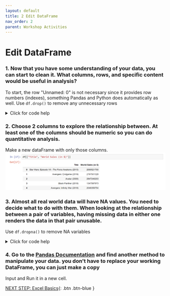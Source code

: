 ```yaml
---
layout: default
title: 2 Edit DataFrame
nav_order: 2
parent: Workshop Activities
---
```

# Edit DataFrame

### 1. Now that you have some understanding of your data, you can start to clean it. What columns, rows, and specific content would be useful in analysis? 
To start, the row "Unnamed: 0" is not necessary since it provides row numbers (indexes), something Pandas and Python does automatically as well.
Use `df.drop()` to remove any unnecessary rows
<details>
<summary>Click for code help</summary>
<p><b>"axis=1"</b> indicates that the code should look for names in the column axis. Axis 0 is rows, and Axis 1 is columns in a 2-dimensional DataFrame (What this workshop focuses on).</p>
<p>If <b>"inplace=False"</b> the function will return a COPY of your DataFrame instead of replacing your existing one</p>

<img src="images\data-frames-Activity-02\drop_col.PNG">
</details>

### 2. Choose 2 columns to explore the relationship between. At least one of the columns should be numeric so you can do quantitative analysis.
Make a new dataFrame with only those columns.
<img src="images\data-frames-Activity-02\keep_col.PNG">

### 3. Almost all real world data will have NA values. You need to decide what to do with them. When looking at the relationship between a pair of variables, having missing data in either one renders the data in that pair unusable.
Use `df.dropna()` to remove NA variables
<details>
<summary>Click for code help</summary>
<im src="data-frames\images\data-frames-Activity-02\drop_na.PNG"> 
</details>

### 4. Go to the [Pandas Documentation](https://pandas.pydata.org/docs/reference/frame.html) and find another method to manipulate your data. **you don't have to replace your working DataFrame, you can just make a copy**
Input and Run it in a new cell.

[NEXT STEP: Excel Basics](2-edit-dataframe){: .btn .btn-blue }